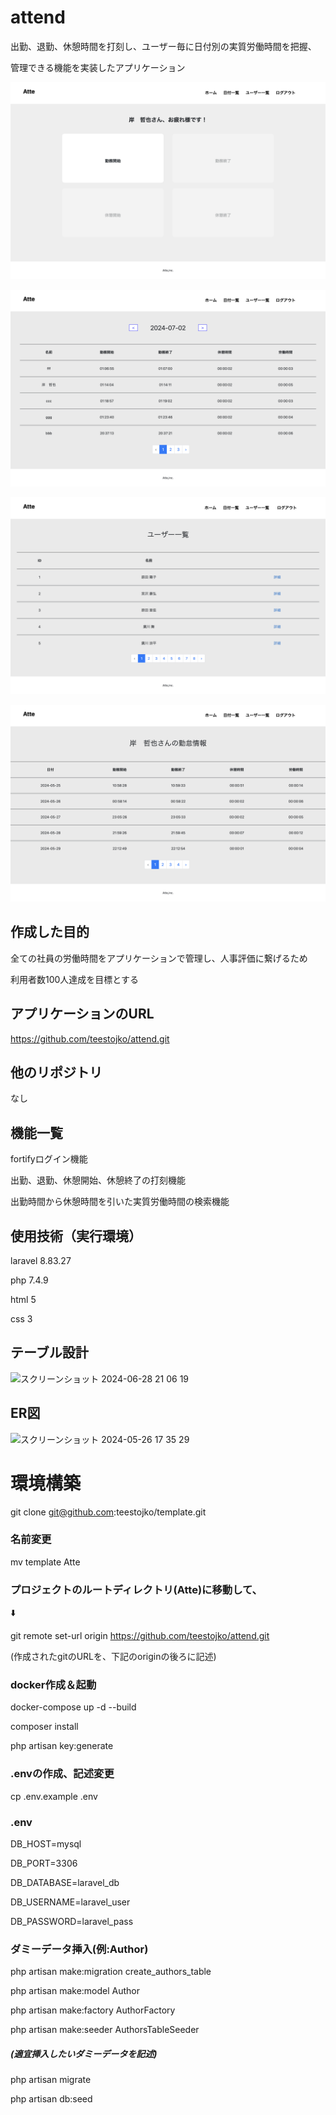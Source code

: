 # attend
出勤、退勤、休憩時間を打刻し、ユーザー毎に日付別の実質労働時間を把握、

管理できる機能を実装したアプリケーション

![alt text](image-1.png)

![alt text](image-2.png)

![alt text](image-3.png)

![alt text](image-4.png)

## 作成した目的
全ての社員の労働時間をアプリケーションで管理し、人事評価に繋げるため

利用者数100人達成を目標とする

## アプリケーションのURL
https://github.com/teestojko/attend.git

## 他のリポジトリ
なし

## 機能一覧
fortifyログイン機能

出勤、退勤、休憩開始、休憩終了の打刻機能

出勤時間から休憩時間を引いた実質労働時間の検索機能

## 使用技術（実行環境）
laravel 8.83.27

php 7.4.9

html 5

css 3

## テーブル設計

<img width="496" alt="スクリーンショット 2024-06-28 21 06 19" src="https://github.com/teestojko/attend/assets/158604040/f4d6ff69-fe5c-4fe0-92b5-01ddabc6096d">


## ER図

<img width="663" alt="スクリーンショット 2024-05-26 17 35 29" src="https://github.com/teestojko/attend/assets/158604040/c5f238cd-c0f1-4a67-8042-3de0c995ba83">



# 環境構築

git clone git@github.com:teestojko/template.git

### 名前変更

mv template Atte

### プロジェクトのルートディレクトリ(Atte)に移動して、

⬇️

git remote set-url origin https://github.com/teestojko/attend.git

(作成されたgitのURLを、下記のoriginの後ろに記述)

### docker作成＆起動

docker-compose up -d --build

composer install

php artisan key:generate



### .envの作成、記述変更

cp .env.example .env



### .env

DB_HOST=mysql

DB_PORT=3306

DB_DATABASE=laravel_db

DB_USERNAME=laravel_user

DB_PASSWORD=laravel_pass



### ダミーデータ挿入(例:Author)

php artisan make:migration create_authors_table

php artisan make:model Author

php artisan make:factory AuthorFactory

php artisan make:seeder AuthorsTableSeeder



##### (適宜挿入したいダミーデータを記述)

php artisan migrate

php artisan db:seed
